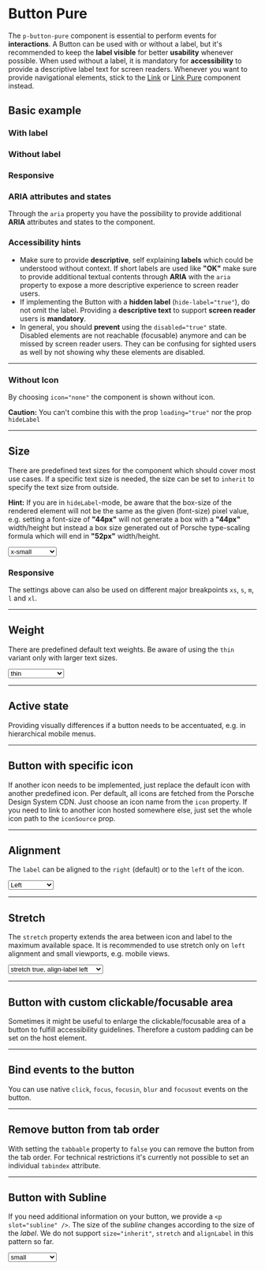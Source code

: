 # Button Pure

The `p-button-pure` component is essential to perform events for **interactions**.
A Button can be used with or without a label, but it's recommended to keep the **label visible** for better **usability** whenever possible.
When used without a label, it is mandatory for **accessibility** to provide a descriptive label text for screen readers.
Whenever you want to provide navigational elements, stick to the [Link](components/link) or [Link Pure](components/link-pure) component instead.

## Basic example

### With label

<Playground :markup="withLabel" :config="configInline"></Playground>

### Without label

<Playground :markup="withoutLabel" :config="configInline"></Playground>

### Responsive

<Playground :markup="responsive" :config="config"></Playground>

### ARIA attributes and states

Through the `aria` property you have the possibility to provide additional **ARIA** attributes and states to the component.
<Playground :markup="accessibility" :config="config"></Playground>

### <p-icon name="accessibility" size="medium" color="notification-neutral" aria-hidden="true"></p-icon> Accessibility hints
* Make sure to provide **descriptive**, self explaining **labels** which could be understood without context. If short labels are used like **"OK"** make sure to provide additional textual contents through **ARIA** with the `aria` property to expose a more descriptive experience to screen reader users.
* If implementing the Button with a **hidden label** (`hide-label="true"`), do not omit the label. Providing a **descriptive text** to support **screen reader** users is **mandatory**.
* In general, you should **prevent** using the `disabled="true"` state. Disabled elements are not reachable (focusable) anymore and can be missed by screen reader users. They can be confusing for sighted users as well by not showing why these elements are disabled.

---

### Without Icon

By choosing `icon="none"` the component is shown without icon.

**Caution:** You can't combine  this with the prop `loading="true"` nor the prop `hideLabel`

<Playground :markup="withoutIcon" :config="configInline"></Playground>

---

## Size

There are predefined text sizes for the component which should cover most use cases. 
If a specific text size is needed, the size can be set to `inherit` to specify the text size from outside.

**Hint:** If you are in `hideLabel`-mode, be aware that the box-size of the rendered element will not be the same as the given (font-size) pixel value, 
e.g. setting a font-size of **"44px"** will not generate a box with a **"44px"** width/height but instead a box size generated out of Porsche type-scaling formula which will end in **"52px"** width/height.

<Playground :markup="markupSize" :config="config">
  <select v-model="size">
    <option disabled>Select a size</option>
    <option>x-small</option>
    <option>small</option>
    <option>medium</option>
    <option>large</option>
    <option>x-large</option>
    <option>inherit</option>
  </select>
</Playground>

### Responsive

The settings above can also be used on different major breakpoints `xs`, `s`, `m`, `l` and `xl`.

<Playground :markup="markupResponsive" :config="config"></Playground>

---

## Weight

There are predefined default text weights. Be aware of using the `thin` variant only with larger text sizes.

<Playground :markup="markupWeight" :config="config">
  <select v-model="weight">
    <option disabled>Select a weight</option>
    <option>thin</option>
    <option>regular</option>
    <option>bold</option>
  </select>
</Playground>

---

## Active state

Providing visually differences if a button needs to be accentuated, e.g. in hierarchical mobile menus.

<Playground :markup="markupActive" :config="config"></Playground>

---

## Button with specific icon
If another icon needs to be implemented, just replace the default icon with another predefined icon. Per default, all icons are fetched from the Porsche Design System CDN. Just choose an icon name from the `icon` property. If you need to link to another icon hosted somewhere else, just set the whole icon path to the `iconSource` prop.

<Playground :markup="icon" :config="configInline"></Playground>

---

## Alignment

The `label` can be aligned to the `right` (default) or to the `left` of the icon.

<Playground :markup="markupAlignment" :config="config">
  <select v-model="alignLabel">
    <option value="left">Left</option>
    <option value="right">Right</option>
    <option value="{ base: 'left', l: 'right' }">Responsive</option>
  </select>
</Playground>

---

## Stretch

The `stretch` property extends the area between icon and label to the maximum available space.
It is recommended to use stretch only on `left` alignment and small viewports, e.g. mobile views.

<Playground :markup="markupStretch" :config="config">
  <select v-model="stretch">
    <option value='stretch="true" align-label="left"'>stretch true, align-label left</option>
    <option value='stretch="true" align-label="right"'>stretch true, align-label right</option>
    <option value='stretch="false" align-label="left"'>stretch false, align-label left</option>
    <option value='stretch="false" align-label="right"'>stretch false, align-label right</option>
    <option value='stretch="{ base: true, l: false }" align-label="left"'>Responsive</option>
  </select>
</Playground>

---

## Button with custom clickable/focusable area

Sometimes it might be useful to enlarge the clickable/focusable area of a button to fulfill accessibility guidelines.
Therefore a custom padding can be set on the host element.

<Playground :markup="clickableArea" :config="configInline"></Playground>

---

## Bind events to the button

You can use native `click`, `focus`, `focusin`, `blur` and `focusout` events on the button.

<Playground :markup="events" :config="config"></Playground>

---

## Remove button from tab order

With setting the `tabbable` property to `false` you can remove the button from the tab order. For technical restrictions it's currently not possible to set an individual `tabindex` attribute.

<Playground :markup="taborder" :config="configInline"></Playground>

---

## Button with Subline

If you need additional information on your button, we provide a `<p slot="subline" />`.
The size of the *subline* changes according to the size of the *label*. We do not support `size="inherit"`, `stretch` and `alignLabel` in this pattern so far.

<Playground :markup="subline" :config="configInline">
  <select v-model="sublineSize">
    <option disabled>Select a size</option>
    <option>small</option>
    <option>medium</option>
    <option>large</option>
    <option>x-large</option>
  </select>
</Playground>

<script lang="ts">
  import Vue from 'vue';
  import Component from 'vue-class-component';
  
  @Component
  export default class Code extends Vue {
    config = { themeable: true };
    configInline = { ...this.config, spacing: 'inline' };

    size = 'medium';
    sublineSize = 'small'; 
    weight = 'thin';
    alignLabel = 'left';
    stretch = 'stretch="true" align-label="left"';

    withoutIcon =
`<p-button-pure icon="none">Some label</p-button-pure>
<p-button-pure icon="none" disabled="true">Some label</p-button-pure>
<p-button-pure icon="none" size="small" weight="semibold">
  Some label
  <p slot="subline">Some Subline</p>
</p-button-pure>`;
    
    withLabel =
`<p-button-pure>Some label</p-button-pure>
<p-button-pure disabled="true">Some label</p-button-pure>
<p-button-pure loading="true">Some label</p-button-pure>`;

    withoutLabel =
`<p-button-pure hide-label="true">Some label</p-button-pure>
<p-button-pure hide-label="true" disabled="true">Some label</p-button-pure>
<p-button-pure hide-label="true" loading="true">Some label</p-button-pure>`;
    
    responsive =
`<p-button-pure hide-label="{ base: true, l: false }">Some label</p-button-pure>`;

    get markupSize() {
      const style = this.size === 'inherit' ? ' style="font-size: 48px;"' : '';
      return `<p-button-pure size="${this.size}"${style}>Some label</p-button-pure>`;
    }

    accessibility = 
`<p-button-pure aria="{ 'aria-label': 'Some more descriptive label' }">Some label</p-button-pure>`;
    
    markupResponsive = 
`<p-button-pure size="{ base: 'small', l: 'medium' }">Some label</p-button-pure>`;

    get markupWeight() {
      return `<p-button-pure size="medium" weight="${this.weight}">Some label</p-button-pure>`;
    }

    markupActive =
`<p-button-pure active="true">Some label</p-link-pure>`;

    icon =
`<p-button-pure icon="delete">Some label</p-button-pure>
<p-button-pure icon-source="${require('./assets/icon-custom-kaixin.svg')}" hide-label="true">Some label</p-button-pure>`;
 

    get markupAlignment() {
      return `<p-button-pure align-label="${this.alignLabel}">Some label</p-button-pure>`;
    };

    get markupStretch() {
      return `<p-button-pure ${this.stretch}>Some label</p-button-pure>`;
    };

    clickableArea =
`<p-button-pure style="padding: 1rem;">Some label</p-button-pure>
<p-button-pure hide-label="true" style="padding: 1rem;">Some label</p-button-pure>`;

    events =
`<p-button-pure
  onclick="alert('click')"
  onfocus="console.log('focus')"
  onfocusin="console.log('focusin')"
  onblur="console.log('blur')"
  onfocusout="console.log('focusout')"
>Some label</p-button-pure>`;

    taborder =
`<p-button-pure tabbable="true">Some label</p-button-pure>
<p-button-pure tabbable="false" hide-label="true">Some label</p-button-pure>`;

    get subline() {
      return `<p-button-pure size="${this.sublineSize}">
  Some label
  <p slot="subline">Some Subline</p>
</p-button-pure>
<p-button-pure size="${this.sublineSize}" weight="semibold">
  Some label
  <p slot="subline">Some Subline</p>
</p-button-pure>`;
    }
  }
</script>
